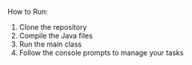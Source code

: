 How to Run:
1. Clone the repository
2. Compile the Java files
3. Run the main class
4. Follow the console prompts to manage your tasks
